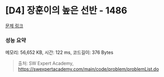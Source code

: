 # [D4] 장훈이의 높은 선반 - 1486 

[문제 링크](https://swexpertacademy.com/main/code/problem/problemDetail.do?contestProbId=AV2b7Yf6ABcBBASw) 

### 성능 요약

메모리: 56,652 KB, 시간: 122 ms, 코드길이: 376 Bytes



> 출처: SW Expert Academy, https://swexpertacademy.com/main/code/problem/problemList.do